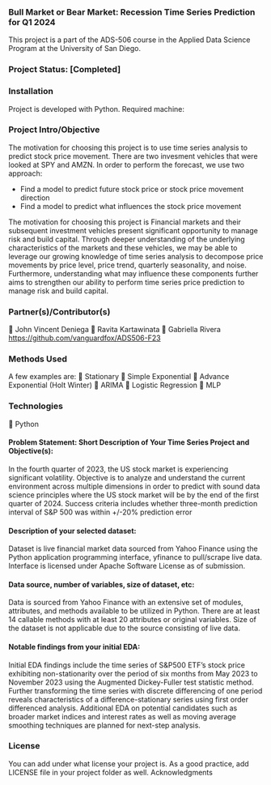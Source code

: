 ### Bull Market or Bear Market: Recession Time Series Prediction for Q1 2024

This project is a part of the ADS-506 course in the Applied Data Science Program at the University of San Diego.
### Project Status: [Completed]

### Installation
Project is developed with Python. 
Required machine: 


### Project Intro/Objective
The motivation for choosing this project is to use time series analysis to predict stock price movement. There are two invesment vehicles that were looked at SPY and AMZN. In order to perform the forecast, we use two approach: 
- Find a model to predict future stock price or stock price movement direction
- Find a model to predict what influences the stock price movement

The motivation for choosing this project is Financial markets and their subsequent investment vehicles present significant opportunity to manage risk and build capital. Through deeper understanding of the underlying characteristics of the markets and these vehicles, we may be able to leverage our growing knowledge of time series analysis to decompose price movements by price level, price trend, quarterly seasonality, and noise. Furthermore, understanding what may influence these components further aims to strengthen our ability to perform time series price prediction to manage risk and build capital.

### Partner(s)/Contributor(s)
 John Vincent Deniega
 Ravita Kartawinata
 Gabriella Rivera
https://github.com/vanguardfox/ADS506-F23

### Methods Used
A few examples are: 
 Stationary
 Simple Exponential
 Advance Exponential (Holt Winter)
 ARIMA
 Logistic Regression
 MLP

### Technologies
 Python

#### Problem Statement: Short Description of Your Time Series Project and Objective(s): 
In the fourth quarter of 2023, the US stock market is experiencing significant volatility. Objective is to analyze and understand the current environment across multiple dimensions in order to predict with sound data science principles where the US stock market will be by the end of the first quarter of 2024. Success criteria includes whether three-month prediction interval of S&P 500 was within +/-20% prediction error

#### Description of your selected dataset:
Dataset is live financial market data sourced from Yahoo Finance using the Python application programming interface, yfinance to pull/scrape live data. Interface is licensed under Apache Software License as of submission.

#### Data source, number of variables, size of dataset, etc: 
Data is sourced from Yahoo Finance with an extensive set of modules, attributes, and methods available to be utilized in Python. There are at least 14 callable methods with at least 20 attributes or original variables. Size of the dataset is not applicable due to the source consisting of live data.

#### Notable findings from your initial EDA:
Initial EDA findings include the time series of S&P500 ETF’s stock price exhibiting non-stationarity over the period of six months from May 2023 to November 2023 using the Augmented Dickey-Fuller test statistic method. Further transforming the time series with discrete differencing of one period reveals characteristics of a difference-stationary series using first order differenced analysis. Additional EDA on potential candidates such as broader market indices and interest rates as well as moving average smoothing techniques are planned for next-step analysis.



### License
You can add under what license your project is. As a good practice, add LICENSE file in your
project folder as well.
Acknowledgments
